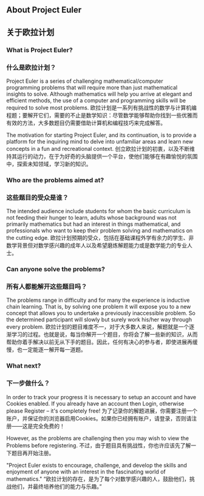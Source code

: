 ## About Project Euler
## 关于欧拉计划
### What is Project Euler?
### 什么是欧拉计划？
Project Euler is a series of challenging mathematical/computer programming problems that will require more than just mathematical insights to solve. Although mathematics will help you arrive at elegant and efficient methods, the use of a computer and programming skills will be required to solve most problems.
欧拉计划是一系列有挑战性的数学与计算机编程题；要解开它们，需要的不止是数学知识：尽管数学能够帮助你找到一些优雅而有效的方法，大多数题目仍需要借助计算机和编程技巧来完成解答。

The motivation for starting Project Euler, and its continuation, is to provide a platform for the inquiring mind to delve into unfamiliar areas and learn new concepts in a fun and recreational context.
创立欧拉计划的初衷，以及不断维持其运行的动力，在于为好奇的头脑提供一个平台，使他们能够在有趣愉悦的氛围中，探索未知领域，学习新的知识。


### Who are the problems aimed at?
### 这些题目的受众是谁？
The intended audience include students for whom the basic curriculum is not feeding their hunger to learn, adults whose background was not primarily mathematics but had an interest in things mathematical, and professionals who want to keep their problem solving and mathematics on the cutting edge.
欧拉计划预期的受众，包括在基础课程外学有余力的学生、非数学背景但对数学感兴趣的成年人以及希望磨炼解题能力或是数学能力的专业人士。


### Can anyone solve the problems?
### 所有人都能解开这些题目吗？
The problems range in difficulty and for many the experience is inductive chain learning. That is, by solving one problem it will expose you to a new concept that allows you to undertake a previously inaccessible problem. So the determined participant will slowly but surely work his/her way through every problem.
欧拉计划的题目难度不一，对于大多数人来说，解题就是一个逐渐学习的过程。也就是说，每当你解开一个题目，你将会了解一些新的知识，从而帮助你着手解决以前无从下手的题目。因此，任何有决心的参与者，即使进展再缓慢，也一定能逐一解开每一道题。


### What next?
### 下一步做什么？
In order to track your progress it is necessary to setup an account and have Cookies enabled. If you already have an account then Login, otherwise please Register – it's completely free!
为了记录你的解题进展，你需要注册一个账户，并保证你的浏览器启用Cookies。如果你已经拥有账户，请登录，否则请注册——这是完全免费的！

However, as the problems are challenging then you may wish to view the Problems before registering.
不过，由于题目具有挑战性，你也许应该先了解一下题目再开始注册。

"Project Euler exists to encourage, challenge, and develop the skills and enjoyment of anyone with an interest in the fascinating world of mathematics."
“欧拉计划的存在，是为了每个对数学感兴趣的人，鼓励他们，挑战他们，并最终培养他们的能力与乐趣。”
